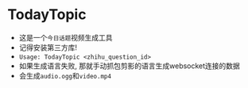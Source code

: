 # TodayTopic
- 这是一个`今日话题`视频生成工具
- 记得安装第三方库!
- `Usage: TodayTopic <zhihu_question_id>`
- 如果生成语言失败, 那就手动抓包剪影的语言生成websocket连接的数据
- 会生成`audio.ogg`和`video.mp4`
